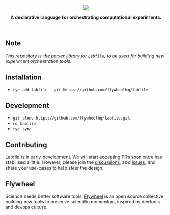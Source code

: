 <p align="center">
  <img src="https://github.com/user-attachments/assets/17fe0d37-489d-43e5-b54c-3b018212c1d1">
</p>
<p align="center">
  <b>A declarative language for orchestrating computational experiments.</b>
</p>
<br/>

## Note

*This repository is the parser library for `Labfile`, to be used for building new experiment orchestration tools.*

## Installation

* `rye add labfile --git https://github.com/flywheelhq/labfile`

## Development

* `git clone https://github.com/flywheelhq/labfile.git`
* `cd labfile`
* `rye sync`

## Contributing

Labfile is in early development. We will start accepting PRs soon once has stabilised a little. However, please join the [discussions](https://github.com/flywheelhq/labfile/discussions), add [issues](https://github.com/flywheelhq/labfile/issues), and share your use-cases to help steer the design.

## Flywheel

Science needs better software tools. [Flywheel](https://flywhl.dev/) is an open source collective building new tools to preserve scientific momentum, inspired by devtools and devops culture.
